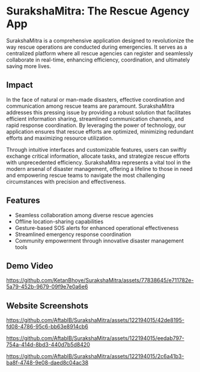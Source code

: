 # SurakshaMitra: The Rescue Agency App

SurakshaMitra is a comprehensive application designed to revolutionize the way rescue operations are conducted during emergencies. It serves as a centralized platform where all rescue agencies can register and seamlessly collaborate in real-time, enhancing efficiency, coordination, and ultimately saving more lives.

## Impact

In the face of natural or man-made disasters, effective coordination and communication among rescue teams are paramount. SurakshaMitra addresses this pressing issue by providing a robust solution that facilitates efficient information sharing, streamlined communication channels, and rapid response coordination. By leveraging the power of technology, our application ensures that rescue efforts are optimized, minimizing redundant efforts and maximizing resource utilization.

Through intuitive interfaces and customizable features, users can swiftly exchange critical information, allocate tasks, and strategize rescue efforts with unprecedented efficiency. SurakshaMitra represents a vital tool in the modern arsenal of disaster management, offering a lifeline to those in need and empowering rescue teams to navigate the most challenging circumstances with precision and effectiveness.

## Features

- Seamless collaboration among diverse rescue agencies
- Offline location-sharing capabilities
- Gesture-based SOS alerts for enhanced operational effectiveness
- Streamlined emergency response coordination
- Community empowerment through innovative disaster management tools

## Demo Video

https://github.com/KetanBhoye/SurakshaMitra/assets/77838645/e711782e-5a79-452b-9679-09f9e7e0a6e6

## Website Screenshots

https://github.com/AftabIB/SurakshaMitra/assets/122194015/42de8195-fd08-4786-95c6-bb63e8914cb6

https://github.com/AftabIB/SurakshaMitra/assets/122194015/eedab797-754a-414d-8bd3-440d7b5d8420

https://github.com/AftabIB/SurakshaMitra/assets/122194015/2c6a41b3-ba8f-4748-9e08-daed8c04ac38
